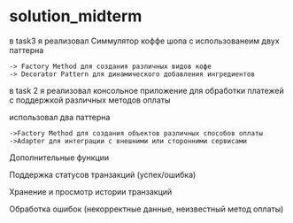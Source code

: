 # solution_midterm
в task3 я реализовал Симмулятор коффе шопа с использованеим двух паттерна 

    -> Factory Method для создания различных видов кофе
    -> Decorator Pattern для динамического добавления ингредиентов

в task 2 я реализовал консольное приложение для обработки платежей с поддержкой различных методов оплаты

  использовал два паттерна
  
    ->Factory Method для создания объектов различных способов оплаты
    ->Adapter для интеграции с внешними или сторонними сервисами
 
  Дополнительные функции

 Поддержка статусов транзакций (успех/ошибка)
 
 Хранение и просмотр истории транзакций
 
 Обработка ошибок (некорректные данные, неизвестный метод оплаты)
